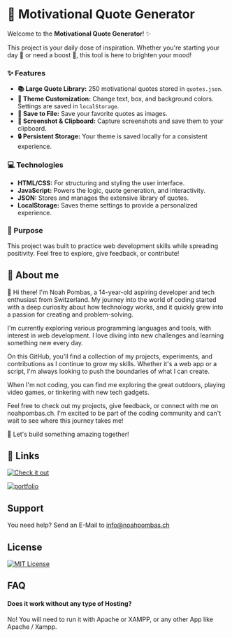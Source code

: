 
# 🌟 Motivational Quote Generator

Welcome to the **Motivational Quote Generator**! ✨

This project is your daily dose of inspiration. Whether you're starting your day 🌅 or need a boost 💪, this tool is here to brighten your mood!

### ✨ Features
- **📚 Large Quote Library:** 250 motivational quotes stored in `quotes.json`.
- **🎨 Theme Customization:** Change text, box, and background colors. Settings are saved in `localStorage`.
- **💾 Save to File:** Save your favorite quotes as images.
- **📸 Screenshot & Clipboard:** Capture screenshots and save them to your clipboard.
- **🔒 Persistent Storage:** Your theme is saved locally for a consistent experience.

### 💻 Technologies
- **HTML/CSS:** For structuring and styling the user interface.
- **JavaScript:** Powers the logic, quote generation, and interactivity.
- **JSON:** Stores and manages the extensive library of quotes.
- **LocalStorage:** Saves theme settings to provide a personalized experience.

### 🎯 Purpose
This project was built to practice web development skills while spreading positivity. Feel free to explore, give feedback, or contribute!
## 🚀 About me
👋 Hi there! I'm Noah Pombas, a 14-year-old aspiring developer and tech enthusiast from Switzerland. My journey into the world of coding started with a deep curiosity about how technology works, and it quickly grew into a passion for creating and problem-solving.

I'm currently exploring various programming languages and tools, with interest in web development. I love diving into new challenges and learning something new every day.

On this GitHub, you'll find a collection of my projects, experiments, and contributions as I continue to grow my skills. Whether it's a web app or a script, I'm always looking to push the boundaries of what I can create.

When I'm not coding, you can find me exploring the great outdoors, playing video games, or tinkering with new tech gadgets.

Feel free to check out my projects, give feedback, or connect with me on noahpombas.ch. I'm excited to be part of the coding community and can't wait to see where this journey takes me!

🚀 Let's build something amazing together!

## 🔗 Links
[![Check it out](https://img.shields.io/badge/Visit-Quotes_App-blue?style=for-the-badge)](https://quotes.noahpombas.ch)

[![portfolio](https://img.shields.io/badge/my_portfolio-000?style=for-the-badge&logo=ko-fi&logoColor=white)](https://noahpombas.ch/)
## Support

You need help? Send an E-Mail to info@noahpombas.ch


## License
[![MIT License](https://img.shields.io/badge/License-MIT-green.svg)](https://choosealicense.com/licenses/mit/)

## FAQ

#### Does it work without any type of Hosting?

No! You will need to run it with Apache or XAMPP, or any other App like Apache / Xampp. 


